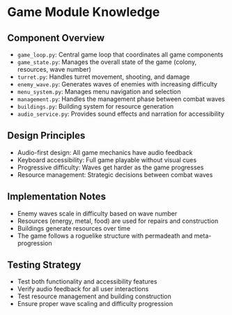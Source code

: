 # Game Module Knowledge

## Component Overview
- `game_loop.py`: Central game loop that coordinates all game components
- `game_state.py`: Manages the overall state of the game (colony, resources, wave number)
- `turret.py`: Handles turret movement, shooting, and damage
- `enemy_wave.py`: Generates waves of enemies with increasing difficulty
- `menu_system.py`: Manages menu navigation and selection
- `management.py`: Handles the management phase between combat waves
- `buildings.py`: Building system for resource generation
- `audio_service.py`: Provides sound effects and narration for accessibility

## Design Principles
- Audio-first design: All game mechanics have audio feedback
- Keyboard accessibility: Full game playable without visual cues
- Progressive difficulty: Waves get harder as the game progresses
- Resource management: Strategic decisions between combat waves

## Implementation Notes
- Enemy waves scale in difficulty based on wave number
- Resources (energy, metal, food) are used for repairs and construction
- Buildings generate resources over time
- The game follows a roguelike structure with permadeath and meta-progression

## Testing Strategy
- Test both functionality and accessibility features
- Verify audio feedback for all user interactions
- Test resource management and building construction
- Ensure proper wave scaling and difficulty progression

